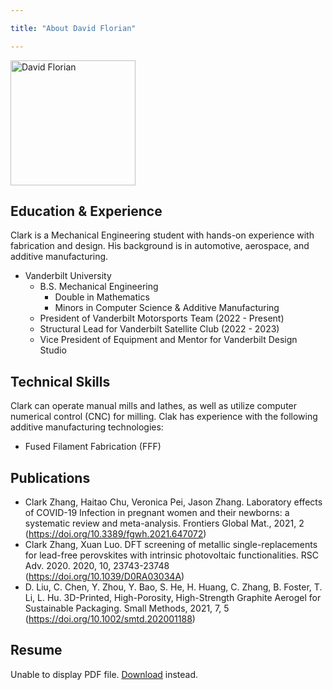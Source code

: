 ```yaml
---

title: "About David Florian"

---
```


<img src="/assets/img/David_Headshot_web2.jpg" alt="David Florian" style="width:200px;"/>

## Education & Experience

Clark is a Mechanical Engineering student with hands-on experience with fabrication and design. His background is in automotive, aerospace, and additive manufacturing. 

* Vanderbilt University
  * B.S. Mechanical Engineering
    * Double in Mathematics
    * Minors in Computer Science & Additive Manufacturing
  * President of Vanderbilt Motorsports Team (2022 - Present)
  * Structural Lead for Vanderbilt Satellite Club (2022 - 2023)
  * Vice President of Equipment and Mentor for Vanderbilt Design Studio

## Technical Skills

Clark can operate manual mills and lathes, as well as utilize computer numerical control (CNC) for milling. Clak has experience with the following additive manufacturing technologies:

* Fused Filament Fabrication (FFF)


## Publications

* Clark Zhang, Haitao Chu, Veronica Pei, Jason Zhang. Laboratory effects of COVID-19 Infection in pregnant women and their newborns: a systematic review and meta-analysis. Frontiers Global Mat., 2021, 2 (https://doi.org/10.3389/fgwh.2021.647072)
* Clark Zhang, Xuan Luo. DFT screening of metallic single-replacements for lead-free perovskites with intrinsic photovoltaic functionalities. RSC Adv. 2020. 2020, 10, 23743-23748 (https://doi.org/10.1039/D0RA03034A)
* D. Liu, C. Chen, Y. Zhou, Y. Bao, S. He, H. Huang, C. Zhang, B. Foster, T. Li, L. Hu. 3D-Printed, High-Porosity, High-Strength Graphite Aerogel for Sustainable Packaging. Small Methods, 2021, 7, 5 (https://doi.org/10.1002/smtd.202001188)

## Resume

<object data="/clarkzhang.github.io//assets/Resume_20231001.pdf" type="application/pdf" width="100%" height="140px">
    <p>Unable to display PDF file. <a href="/clarkzhang.github.io/assets/Resume_20231001.pdf">Download</a> instead.</p>
</object>
